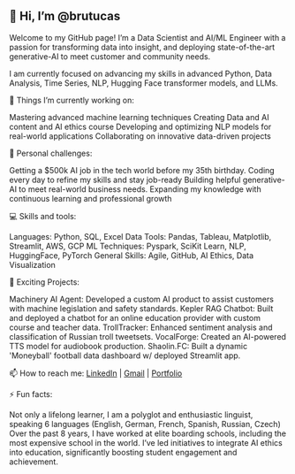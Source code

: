 ## 👋 Hi, I’m @brutucas

Welcome to my GitHub page! I’m a Data Scientist and AI/ML Engineer with a passion for transforming data into insight, and deploying state-of-the-art generative-AI to meet customer and community needs. 

I am currently focused on advancing my skills in advanced Python, Data Analysis, Time Series, NLP, Hugging Face transformer models, and LLMs.

🌱 Things I’m currently working on:

Mastering advanced machine learning techniques
Creating Data and AI content and AI ethics course
Developing and optimizing NLP models for real-world applications
Collaborating on innovative data-driven projects

💪 Personal challenges:

Getting a $500k AI job in the tech world before my 35th birthday.
Coding every day to refine my skills and stay job-ready
Building helpful generative-AI to meet real-world business needs.
Expanding my knowledge with continuous learning and professional growth

💻 Skills and tools:

Languages: Python, SQL, Excel
Data Tools: Pandas, Tableau, Matplotlib, Streamlit, AWS, GCP
ML Techniques: Pyspark, SciKit Learn, NLP, HuggingFace, PyTorch
General Skills: Agile, GitHub, AI Ethics, Data Visualization

🚀 Exciting Projects:

Machinery AI Agent: Developed a custom AI product to assist customers with machine legislation and safety standards.
Kepler RAG Chatbot: Built and deployed a chatbot for an online education provider with custom course and teacher data.
TrollTracker: Enhanced sentiment analysis and classification of Russian troll tweetsets.
VocalForge: Created an AI-powered TTS model for audiobook production.
Shaolin.FC: Built a dynamic 'Moneyball' football data dashboard w/ deployed Streamlit app.

📫 How to reach me: [LinkedIn](https://www.linkedin.com/in/benjamin-lucas-ba7143296/) | [Gmail](benlucas6@gmail.com) | [Portfolio](https://brutucas.github.io/portfolio/)

⚡ Fun facts: 

Not only a lifelong learner, I am a polyglot and enthusiastic linguist, speaking 6 languages (English, German, French, Spanish, Russian, Czech)
Over the past 8 years, I have worked at elite boarding schools, including the most expensive school in the world.
I’ve led initiatives to integrate AI ethics into education, significantly boosting student engagement and achievement.
